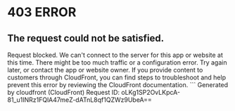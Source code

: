 # 403 ERROR

## The request could not be satisfied.

Request blocked. We can't connect to the server for this app or website at this time. There might be too much traffic or a configuration error. Try again later, or contact the app or website owner. If you provide content to customers through CloudFront, you can find steps to troubleshoot and help prevent this error by reviewing the CloudFront documentation. ```
Generated by cloudfront (CloudFront)
Request ID: oLKg1SP2OvLKpcA-81_u1INRz1FQlA47meZ-dATnL8qf1QZWz9UbeA==

```

